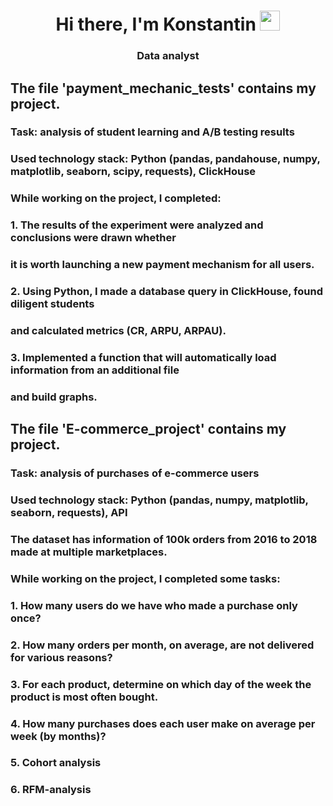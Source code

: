 <h1 align="center">Hi there, I'm <a target="_blank">Konstantin</a> 
<img src="https://github.com/blackcater/blackcater/raw/main/images/Hi.gif" height="32"/></h1>
<h3 align="center">Data analyst</h3>


## The file 'payment_mechanic_tests' contains my project. 
### Task: analysis of student learning and A/B testing results
### Used technology stack: Python (pandas, pandahouse, numpy, matplotlib, seaborn, scipy, requests), ClickHouse

### While working on the project, I completed:
### 1. The results of the experiment were analyzed and conclusions were drawn whether 
###    it is worth launching a new payment mechanism for all users.
### 2. Using Python, I made a database query in ClickHouse, found diligent students 
###    and calculated metrics (CR, ARPU, ARPAU).
### 3. Implemented a function that will automatically load information from an additional file 
###    and build graphs.

###
###

## The file 'E-commerce_project' contains my project.
### Task: analysis of purchases of e-commerce users
### Used technology stack: Python (pandas, numpy, matplotlib, seaborn, requests), API
### The dataset has information of 100k orders from 2016 to 2018 made at multiple marketplaces.

### While working on the project, I completed some tasks:
### 1. How many users do we have who made a purchase only once?
### 2. How many orders per month, on average, are not delivered for various reasons?
### 3. For each product, determine on which day of the week the product is most often bought.
### 4. How many purchases does each user make on average per week (by months)?
### 5. Cohort analysis
### 6. RFM-analysis
